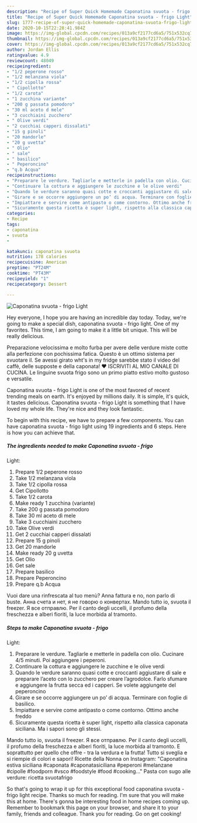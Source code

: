 ```yaml
---
description: "Recipe of Super Quick Homemade Caponatina svuota - frigo Light"
title: "Recipe of Super Quick Homemade Caponatina svuota - frigo Light"
slug: 1777-recipe-of-super-quick-homemade-caponatina-svuota-frigo-light
date: 2020-10-15T22:28:41.984Z
image: https://img-global.cpcdn.com/recipes/013a9cf2177cd6a5/751x532cq70/caponatina-svuota-frigo-light-recipe-main-photo.jpg
thumbnail: https://img-global.cpcdn.com/recipes/013a9cf2177cd6a5/751x532cq70/caponatina-svuota-frigo-light-recipe-main-photo.jpg
cover: https://img-global.cpcdn.com/recipes/013a9cf2177cd6a5/751x532cq70/caponatina-svuota-frigo-light-recipe-main-photo.jpg
author: Jordan Ellis
ratingvalue: 4.9
reviewcount: 48049
recipeingredient:
- "1/2 peperone rosso"
- "1/2 melanzana viola"
- "1/2 cipolla rossa"
- " Cipollotto"
- "1/2 carota"
- "1 zucchina variante"
- "200 g passata pomodoro"
- "30 ml aceto d mele"
- "3 cucchiaini zucchero"
- " Olive verdi"
- "2 cucchiai capperi dissalati"
- "15 g pinoli"
- "20 mandorle"
- "20 g uvetta"
- " Olio"
- " sale"
- " basilico"
- " Peperoncino"
- "q.b Acqua"
recipeinstructions:
- "Preparare le verdure. Tagliarle e metterle in padella con olio. Cucinare 4/5 minuti. Poi aggiungere i peperoni."
- "Continuare la cottura e aggiungere le zucchine e le olive verdi"
- "Quando le verdure saranno quasi cotte e croccanti aggiustare di sale e preparare l’aceto con lo zucchero per creare l’agrodolce. Farlo sfumare e aggiungere la frutta secca ed i capperi. Se volete aggiungete del peperoncino"
- "Girare e se occorre aggiungere un po’ di acqua. Terminare con foglie di basilico."
- "Impiattare e servire come antipasto o come contorno. Ottimo anche freddo"
- "Sicuramente questa ricetta è super light, rispetto alla classica caponata siciliana. Ma i sapori sono gli stessi."
categories:
- Recipe
tags:
- caponatina
- svuota
- 

katakunci: caponatina svuota  
nutrition: 178 calories
recipecuisine: American
preptime: "PT24M"
cooktime: "PT43M"
recipeyield: "1"
recipecategory: Dessert

---
```



![Caponatina svuota - frigo
Light](https://img-global.cpcdn.com/recipes/013a9cf2177cd6a5/751x532cq70/caponatina-svuota-frigo-light-recipe-main-photo.jpg)

Hey everyone, I hope you are having an incredible day today. Today, we're going to make a special dish, caponatina svuota - frigo
light. One of my favorites. This time, I am going to make it a little bit unique. This will be really delicious.

Preparazione velocissima e molto furba per avere delle verdure miste cotte alla perfezione con pochissima fatica. Questo è un ottimo sistema per svuotare il. Se avessi girato wht&#39;s in my fridge sarebbe stato il video del caffè, delle supposte e della caponata! ❤︎ ISCRIVITI AL MIO CANALE DI CUCINA. Le linguine svuota frigo sono un primo piatto estivo molto gustoso e versatile.

Caponatina svuota - frigo
Light is one of the most favored of recent trending meals on earth. It's enjoyed by millions daily. It is simple, it's quick, it tastes delicious. Caponatina svuota - frigo
Light is something that I have loved my whole life. They're nice and they look fantastic.


To begin with this recipe, we have to prepare a few components. You can have caponatina svuota - frigo
light using 19 ingredients and 6 steps. Here is how you can achieve that.

<!--inarticleads1-->

##### The ingredients needed to make Caponatina svuota - frigo
Light:

1. Prepare 1/2 peperone rosso
1. Take 1/2 melanzana viola
1. Take 1/2 cipolla rossa
1. Get  Cipollotto
1. Take 1/2 carota
1. Make ready 1 zucchina (variante)
1. Take 200 g passata pomodoro
1. Take 30 ml aceto dì mele
1. Take 3 cucchiaini zucchero
1. Take  Olive verdi
1. Get 2 cucchiai capperi dissalati
1. Prepare 15 g pinoli
1. Get 20 mandorle
1. Make ready 20 g uvetta
1. Get  Olio
1. Get  sale
1. Prepare  basilico
1. Prepare  Peperoncino
1. Prepare q.b Acqua


Vuoi dare una rinfrescata al tuo menù? Anna fattura e no, non parlo di buste. Анна счета и нет, я не говорю о конвертах. Mando tutto io, svuota il freezer. Я все отправлю. Per il canto degli uccelli, il profumo della freschezza e alberi fioriti, la luce morbida al tramonto. 

<!--inarticleads2-->

##### Steps to make Caponatina svuota - frigo
Light:

1. Preparare le verdure. Tagliarle e metterle in padella con olio. Cucinare 4/5 minuti. Poi aggiungere i peperoni.
1. Continuare la cottura e aggiungere le zucchine e le olive verdi
1. Quando le verdure saranno quasi cotte e croccanti aggiustare di sale e preparare l’aceto con lo zucchero per creare l’agrodolce. Farlo sfumare e aggiungere la frutta secca ed i capperi. Se volete aggiungete del peperoncino
1. Girare e se occorre aggiungere un po’ di acqua. Terminare con foglie di basilico.
1. Impiattare e servire come antipasto o come contorno. Ottimo anche freddo
1. Sicuramente questa ricetta è super light, rispetto alla classica caponata siciliana. Ma i sapori sono gli stessi.


Mando tutto io, svuota il freezer. Я все отправлю. Per il canto degli uccelli, il profumo della freschezza e alberi fioriti, la luce morbida al tramonto. E soprattutto per quello che offre - tra la verdura e la frutta! Tutto si sveglia e si riempie di colori e sapori! Ricette della Nonna on Instagram: &#34;Caponatina estiva siciliana #caponata #caponatasiciliana #peperoni #melanzane #cipolle #foodporn #vsco #foodstyle #food #cooking…&#34; Pasta con sugo alle verdure: ricetta svuotafrigo 

So that's going to wrap it up for this exceptional food caponatina svuota - frigo
light recipe. Thanks so much for reading. I'm sure that you will make this at home. There's gonna be interesting food in home recipes coming up. Remember to bookmark this page on your browser, and share it to your family, friends and colleague. Thank you for reading. Go on get cooking!
